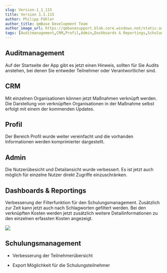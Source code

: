 ```yaml
---
slug: Version-1_1_115
title: Version 1.1.115
author: Philipp Pähler
author_title: qmBase Development Team
author_image_url: https://qmbasesupport.blob.core.windows.net/static-assets/img/persons/paehler_round.png
tags: [Auditmanagement,CRM,Profil,Admin,Dashboards & Reportings,Schulungsmanagement,Changelog]
---
```

## Auditmanagement

Auf der Startseite der App gibt es jetzt einen Hinweis, sollten für Sie Audits anstehen, bei denen Sie entweder Teilnehmer oder Verantwortlicher sind.

## CRM

Mit einzelnen Organisationen können jetzt Maßnahmen verknüpft werden. Die Darstellung von verknüpften Organisationen in der Maßnahme selbst erfolgt mit einem der kommenden Updates.

## Profil

Der Bereich Profil wurde weiter vereinfacht und die vorhanden Informationen werden komprimierter dargestellt.

## Admin

Die Nutzerübesicht und Detailansicht wurde verbessert. Es ist jetzt auch möglich für einzelne Nutzer direkt Zugriffe einzuschränken.

## Dashboards & Reportings

Verbesserung der Filterfunktion für den Schulungsmanagement. Zusätzlich zur Zeit kann jetzt auch nach Schlagworten gefiltert werden. Bei den verknüpften Kosten werden jetzt zusätzlich weitere Detailinformationen zu den einzelnen erfassten Kosten angezeigt.

![](https://caqadmin.blob.core.windows.net/releasenotes/101-images/mceclip0.png)

## Schulungsmanagement

*   Verbesserung der Teilnehmerübersicht

*   Export Möglichkeit für die Schulungsteilnehmer